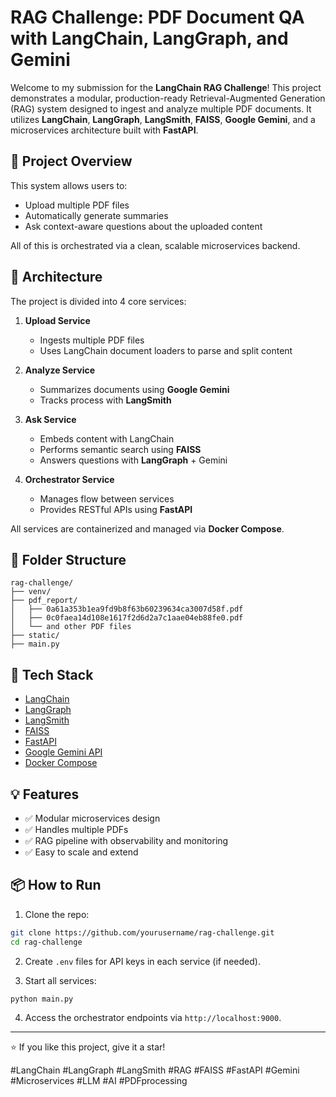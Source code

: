 # RAG Challenge: PDF Document QA with LangChain, LangGraph, and Gemini

Welcome to my submission for the **LangChain RAG Challenge**! This project demonstrates a modular, production-ready Retrieval-Augmented Generation (RAG) system designed to ingest and analyze multiple PDF documents. It utilizes **LangChain**, **LangGraph**, **LangSmith**, **FAISS**, **Google Gemini**, and a microservices architecture built with **FastAPI**.

## 🚀 Project Overview

This system allows users to:

* Upload multiple PDF files
* Automatically generate summaries
* Ask context-aware questions about the uploaded content

All of this is orchestrated via a clean, scalable microservices backend.

## 🧱 Architecture

The project is divided into 4 core services:

1. **Upload Service**

   * Ingests multiple PDF files
   * Uses LangChain document loaders to parse and split content

2. **Analyze Service**

   * Summarizes documents using **Google Gemini**
   * Tracks process with **LangSmith**

3. **Ask Service**

   * Embeds content with LangChain
   * Performs semantic search using **FAISS**
   * Answers questions with **LangGraph** + Gemini

4. **Orchestrator Service**

   * Manages flow between services
   * Provides RESTful APIs using **FastAPI**

All services are containerized and managed via **Docker Compose**.

## 📂 Folder Structure

```
rag-challenge/
├── venv/
├── pdf_report/
│   ├── 0a61a353b1ea9fd9b8f63b60239634ca3007d58f.pdf
│   ├── 0c0faea14d108e1617f2d6d2a7c1aae04eb88fe0.pdf
│   └── and other PDF files
├── static/
├── main.py
```

## 🔧 Tech Stack

* [LangChain](https://github.com/langchain-ai/langchain)
* [LangGraph](https://github.com/langchain-ai/langgraph)
* [LangSmith](https://smith.langchain.com/)
* [FAISS](https://github.com/facebookresearch/faiss)
* [FastAPI](https://fastapi.tiangolo.com/)
* [Google Gemini API](https://ai.google.dev/)
* [Docker Compose](https://docs.docker.com/compose/)

## 💡 Features

* ✅ Modular microservices design
* ✅ Handles multiple PDFs
* ✅ RAG pipeline with observability and monitoring
* ✅ Easy to scale and extend

## 📦 How to Run

1. Clone the repo:

```bash
git clone https://github.com/yourusername/rag-challenge.git
cd rag-challenge
```

2. Create `.env` files for API keys in each service (if needed).

3. Start all services:

```bash
python main.py
```

4. Access the orchestrator endpoints via `http://localhost:9000`.

---

⭐ If you like this project, give it a star!

#LangChain #LangGraph #LangSmith #RAG #FAISS #FastAPI #Gemini #Microservices #LLM #AI #PDFprocessing
